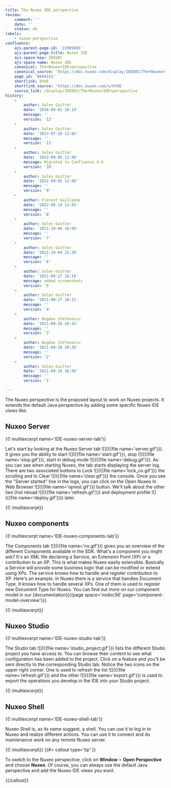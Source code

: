 ```yaml
---
title: The Nuxeo IDE perspective
review:
    comment: ''
    date: ''
    status: ok
labels:
    - nuxeo-perspective
confluence:
    ajs-parent-page-id: '22905665'
    ajs-parent-page-title: Nuxeo IDE
    ajs-space-key: IDEDOC
    ajs-space-name: Nuxeo IDE
    canonical: The+Nuxeo+IDE+perspective
    canonical_source: 'https://doc.nuxeo.com/display/IDEDOC/The+Nuxeo+IDE+perspective'
    page_id: '8684141'
    shortlink: bYKE
    shortlink_source: 'https://doc.nuxeo.com/x/bYKE'
    source_link: /display/IDEDOC/The+Nuxeo+IDE+perspective
history:
    - 
        author: Solen Guitter
        date: '2016-09-01 16:14'
        message: ''
        version: '12'
    - 
        author: Solen Guitter
        date: '2013-07-10 12:02'
        message: ''
        version: '11'
    - 
        author: Solen Guitter
        date: '2012-09-05 12:40'
        message: Migrated to Confluence 4.0
        version: '10'
    - 
        author: Solen Guitter
        date: '2012-09-05 12:40'
        message: ''
        version: '9'
    - 
        author: Florent Guillaume
        date: '2012-08-13 12:43'
        message: ''
        version: '8'
    - 
        author: Solen Guitter
        date: '2011-10-06 16:09'
        message: ''
        version: '7'
    - 
        author: Solen Guitter
        date: '2011-10-04 15:20'
        message: ''
        version: '6'
    - 
        author: Solen Guitter
        date: '2011-09-27 16:19'
        message: added screenshots
        version: '5'
    - 
        author: Solen Guitter
        date: '2011-09-27 10:21'
        message: ''
        version: '4'
    - 
        author: Bogdan Stefanescu
        date: '2011-09-26 20:42'
        message: ''
        version: '3'
    - 
        author: Bogdan Stefanescu
        date: '2011-09-26 20:38'
        message: ''
        version: '2'
    - 
        author: Solen Guitter
        date: '2011-09-26 16:56'
        message: ''
        version: '1'

---
```

The Nuxeo perspective is the proposed layout to work on Nuxeo projects. It extends the default Java perspective by adding some specific Nuxeo IDE views like:

## Nuxeo Server

{{! multiexcerpt name='IDE-nuxeo-server-tab'}}

Let's start by looking at the Nuxeo Server tab ![]({{file name='server.gif'}}). It gives you the ability to start ![]({{file name='start.gif'}}), stop ![]({{file name='stop.gif'}}), start in debug mode ![]({{file name='debug.gif'}}). As you can see when starting Nuxeo, the tab starts displaying the server log. There are two associated buttons to Lock&nbsp;![]({{file name='lock_co.gif'}}) the scrolling and to Clear&nbsp;![]({{file name='clear.gif'}}) the console. Once you see the "Server started" line in the logs, you can click on the Open Nuxeo In Web Browser ![]({{file name='oprest.gif'}})&nbsp;button.&nbsp;We'll talk about the other two (hot reload ![]({{file name='refresh.gif'}})&nbsp;and deployment profile ![]({{file name='deploy.gif'}})) later.

{{! /multiexcerpt}}

## Nuxeo components

{{! multiexcerpt name='IDE-nuxeo-components-tab'}}

The Components tab&nbsp;![]({{file name='nx.gif'}}) gives you an overview of the different Components available in the SDK. What's a component you might ask? It's an XML file declaring a Service, an Extension Point (XP) or a contribution to an XP. This is what makes Nuxeo easily extensible. Basically a Service will provide some business logic that can be modified or extend using XPs. The service knows how to handle and register contribution to XP. Here's an example. In Nuxeo there is a service that handles Document Type. It knows how to handle several XPs. One of them is used to register new Document Type for Nuxeo. You can find out more on our component model in our [documentation]({{page space='nxdoc56' page='component-model-overview'}}).

{{! /multiexcerpt}}

## Nuxeo Studio

{{! multiexcerpt name='IDE-nuxeo-studio-tab'}}

The Studio tab&nbsp;![]({{file name='studio_project.gif'}}) lists the different Studio project you have access to. You can browse their content to see what configuration has been added to the project. Click on a feature and you'll be sent directly to the corresponding Studio tab. Notice the two icons on the upper right corner. One is used to refresh the list&nbsp;![]({{file name='refresh.gif'}})&nbsp;and the other&nbsp;![]({{file name='export.gif'}})&nbsp;is used to export the operations you develop in the IDE into your Studio project.

{{! /multiexcerpt}}

## Nuxeo Shell

{{! multiexcerpt name='IDE-nuxeo-shell-tab'}}

Nuxeo Shell is, as its name suggest, a shell. You can use it to log in to Nuxeo and realize different actions. You can use it to connect and do maintenance work on any remote Nuxeo server.

{{! /multiexcerpt}} {{#> callout type='tip' }}

To switch to the Nuxeo perspective, click on **Window** > **Open Perspective** and choose **Nuxeo**.
Of course, you can always use the default Java perspective and add the Nuxeo IDE views you want.

{{/callout}}